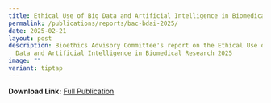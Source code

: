 ```yaml
---
title: Ethical Use of Big Data and Artificial Intelligence in Biomedical Research
permalink: /publications/reports/bac-bdai-2025/
date: 2025-02-21
layout: post
description: Bioethics Advisory Committee's report on the Ethical Use of Big
  Data and Artificial Intelligence in Biomedical Research 2025
image: ""
variant: tiptap
---
```

<p><strong>Download Link:</strong>  <a href="https://go.gov.sg/bac-bdai-report-2025" rel="noopener nofollow" target="_blank">Full Publication</a>
</p>
<p></p>
<p></p>